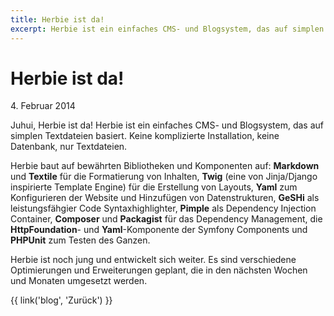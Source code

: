```yaml
---
title: Herbie ist da!
excerpt: Herbie ist ein einfaches CMS- und Blogsystem, das auf simplen Textdateien basiert. Keine komplizierte Installation, keine Datenbank, nur Textdateien.
---
```


# Herbie ist da!

4\. Februar 2014

Juhui, Herbie ist da! Herbie ist ein einfaches CMS- und Blogsystem, das auf
simplen Textdateien basiert. Keine komplizierte Installation, keine Datenbank,
nur Textdateien.

Herbie baut auf bewährten Bibliotheken und Komponenten auf: **Markdown** und **Textile**
für die Formatierung von Inhalten, **Twig** (eine von Jinja/Django inspirierte
Template Engine) für die Erstellung von Layouts, **Yaml** zum Konfigurieren der
Website und Hinzufügen von Datenstrukturen, **GeSHi** als leistungsfähgier Code
Syntaxhighlighter, **Pimple** als Dependency Injection Container, **Composer** und
**Packagist** für das Dependency Management, die **HttpFoundation**- und
**Yaml**-Komponente der Symfony Components und **PHPUnit** zum Testen des Ganzen.

Herbie ist noch jung und entwickelt sich weiter. Es sind verschiedene
Optimierungen und Erweiterungen geplant, die in den nächsten Wochen und Monaten
umgesetzt werden.

{{ link('blog', 'Zurück') }}
